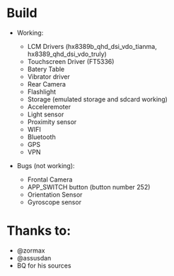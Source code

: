 # Build

* Working:

  * LCM Drivers (hx8389b_qhd_dsi_vdo_tianma, hx8389_qhd_dsi_vdo_truly)
  * Touchscreen Driver (FT5336)
  * Batery Table
  * Vibrator driver
  * Rear Camera
  * Flashlight
  * Storage (emulated storage and sdcard working)
  * Acceleremoter
  * Light sensor
  * Proximity sensor
  * WIFI
  * Bluetooth
  * GPS
  * VPN

* Bugs (not working):

  * Frontal Camera
  * APP_SWITCH button (button number 252)
  * Orientation Sensor
  * Gyroscope sensor
    
    
# Thanks to:
   * @zormax
   * @assusdan
   * BQ for his sources
    
